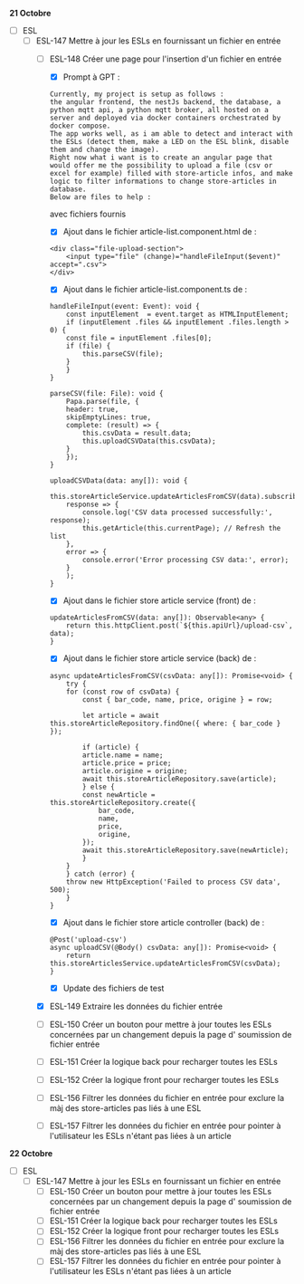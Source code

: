 **21 Octobre**
- [ ] ESL
    - [ ] ESL-147 Mettre à jour les ESLs en fournissant un fichier en entrée
        - [ ] ESL-148 Créer une page pour l'insertion d'un fichier en entrée
            - [x] Prompt à GPT : 
            ```
            Currently, my project is setup as follows : 
            the angular frontend, the nestJs backend, the database, a python mqtt api, a python mqtt broker, all hosted on a server and deployed via docker containers orchestrated by docker compose.
            The app works well, as i am able to detect and interact with the ESLs (detect them, make a LED on the ESL blink, disable them and change the image).
            Right now what i want is to create an angular page that would offer me the possibility to upload a file (csv or excel for example) filled with store-article infos, and make logic to filter informations to change store-articles in database.
            Below are files to help : 
            ```
            avec fichiers fournis
            - [x] Ajout dans le fichier article-list.component.html
            de :
            ```
            <div class="file-upload-section">
                <input type="file" (change)="handleFileInput($event)" accept=".csv">
            </div>
            ```
            - [x] Ajout dans le fichier article-list.component.ts
            de :
            ```
            handleFileInput(event: Event): void {
                const inputElement  = event.target as HTMLInputElement; 
                if (inputElement .files && inputElement .files.length > 0) {
                const file = inputElement .files[0]; 
                if (file) {
                    this.parseCSV(file);
                }
                }
            }
            
            parseCSV(file: File): void {
                Papa.parse(file, {
                header: true,
                skipEmptyLines: true,
                complete: (result) => {
                    this.csvData = result.data;
                    this.uploadCSVData(this.csvData);
                }
                });
            }

            uploadCSVData(data: any[]): void {
                this.storeArticleService.updateArticlesFromCSV(data).subscribe(
                response => {
                    console.log('CSV data processed successfully:', response);
                    this.getArticle(this.currentPage); // Refresh the list
                },
                error => {
                    console.error('Error processing CSV data:', error);
                }
                );
            }
            ```
            - [x] Ajout dans le fichier store article service (front)
            de :
            ```
            updateArticlesFromCSV(data: any[]): Observable<any> {
                return this.httpClient.post(`${this.apiUrl}/upload-csv`, data);
            }
            ```
            - [x] Ajout dans le fichier store article service (back)
            de :
            ```
            async updateArticlesFromCSV(csvData: any[]): Promise<void> {
                try {
                for (const row of csvData) {
                    const { bar_code, name, price, origine } = row;

                    let article = await this.storeArticleRepository.findOne({ where: { bar_code } });

                    if (article) {
                    article.name = name;
                    article.price = price;
                    article.origine = origine;
                    await this.storeArticleRepository.save(article);
                    } else {
                    const newArticle = this.storeArticleRepository.create({
                        bar_code,
                        name,
                        price,
                        origine,
                    });
                    await this.storeArticleRepository.save(newArticle);
                    }
                }
                } catch (error) {
                throw new HttpException('Failed to process CSV data', 500);
                }
            }
            ```
            - [x] Ajout dans le fichier store article controller (back)
            de :
            ```
            @Post('upload-csv')
            async uploadCSV(@Body() csvData: any[]): Promise<void> {
                return this.storeArticlesService.updateArticlesFromCSV(csvData);
            }
            ```
            - [x] Update des fichiers de test
        - [x] ESL-149 Extraire les données du fichier entrée
        - [ ] ESL-150 Créer un bouton pour mettre à jour toutes les ESLs concernées par un changement depuis la page d' soumission de fichier entrée
        - [ ] ESL-151 Créer la logique back pour recharger toutes les ESLs
        - [ ] ESL-152 Créer la logique front pour recharger toutes les ESLs
        - [ ] ESL-156 Filtrer les données du fichier en entrée pour exclure la màj des store-articles pas liés à une ESL
        - [ ] ESL-157 Filtrer les données du fichier en entrée pour pointer à l'utilisateur les ESLs n'étant pas liées à un article


**22 Octobre**
- [ ] ESL
    - [ ] ESL-147 Mettre à jour les ESLs en fournissant un fichier en entrée
        - [ ] ESL-150 Créer un bouton pour mettre à jour toutes les ESLs concernées par un changement depuis la page d' soumission de fichier entrée
        - [ ] ESL-151 Créer la logique back pour recharger toutes les ESLs
        - [ ] ESL-152 Créer la logique front pour recharger toutes les ESLs
        - [ ] ESL-156 Filtrer les données du fichier en entrée pour exclure la màj des store-articles pas liés à une ESL
        - [ ] ESL-157 Filtrer les données du fichier en entrée pour pointer à l'utilisateur les ESLs n'étant pas liées à un article